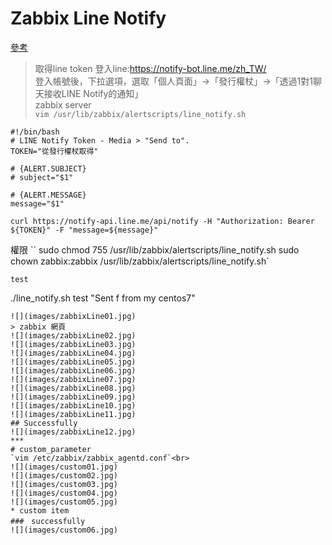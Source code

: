 # Zabbix Line Notify
[參考](https://dotblogs.com.tw/xerion30476/2019/08/28/153643)
> 取得line token
登入line:https://notify-bot.line.me/zh_TW/<br>
登入帳號後，下拉選項，選取「個人頁面」→「發行權杖」→「透過1對1聊天接收LINE Notify的通知」<br>
> zabbix server<br>
`vim /usr/lib/zabbix/alertscripts/line_notify.sh`<br>
```
#!/bin/bash
# LINE Notify Token - Media > "Send to".
TOKEN="從發行權杖取得"

# {ALERT.SUBJECT}
# subject="$1"

# {ALERT.MESSAGE}
message="$1"

curl https://notify-api.line.me/api/notify -H "Authorization: Bearer ${TOKEN}" -F "message=${message}"
```
權限
``
sudo chmod 755 /usr/lib/zabbix/alertscripts/line_notify.sh
sudo chown zabbix:zabbix /usr/lib/zabbix/alertscripts/line_notify.sh`
```
test
```
./line_notify.sh test "Sent f from my centos7"
```
![](images/zabbixLine01.jpg)
> zabbix 網頁
![](images/zabbixLine02.jpg)
![](images/zabbixLine03.jpg)
![](images/zabbixLine04.jpg)
![](images/zabbixLine05.jpg)
![](images/zabbixLine06.jpg)
![](images/zabbixLine07.jpg)
![](images/zabbixLine08.jpg)
![](images/zabbixLine09.jpg)
![](images/zabbixLine10.jpg)
![](images/zabbixLine11.jpg)
## Successfully
![](images/zabbixLine12.jpg)
***
# custom_parameter
`vim /etc/zabbix/zabbix_agentd.conf`<br>
![](images/custom01.jpg)
![](images/custom02.jpg)
![](images/custom03.jpg)
![](images/custom04.jpg)
![](images/custom05.jpg)
* custom item
###　successfully
![](images/custom06.jpg)
